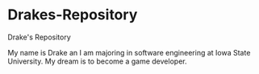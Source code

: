 # Drakes-Repository
Drake's Repository

My name is Drake an I am majoring in software engineering at Iowa State University.
My dream is to become a game developer.
